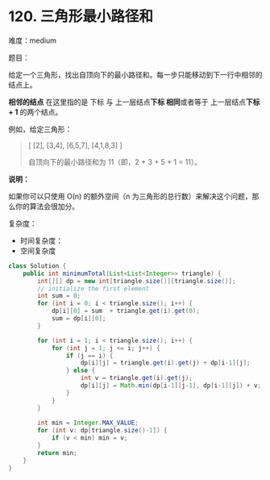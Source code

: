 # 120. 三角形最小路径和

难度：medium

题目：

给定一个三角形，找出自顶向下的最小路径和。每一步只能移动到下一行中相邻的结点上。

**相邻的结点** 在这里指的是 下标 与 上一层结点**下标 相同**或者等于 上一层结点**下标 + 1** 的两个结点。

 

例如，给定三角形：

> [
>      [2],
>     [3,4],
>    [6,5,7],
>   [4,1,8,3]
> ]
>
> 自顶向下的最小路径和为 11（即，2 + 3 + 5 + 1 = 11）。

 

**说明：**

如果你可以只使用 O(n) 的额外空间（n 为三角形的总行数）来解决这个问题，那么你的算法会很加分。



复杂度：

- 时间复杂度：
- 空间复杂度



```java
class Solution {
    public int minimumTotal(List<List<Integer>> triangle) {
        int[][] dp = new int[triangle.size()][triangle.size()];
        // initialize the first element
        int sum = 0;
        for (int i = 0; i < triangle.size(); i++) {
            dp[i][0] = sum  + triangle.get(i).get(0);
            sum = dp[i][0];
        }

        for (int i = 1; i < triangle.size(); i++) {
            for (int j = 1; j <= i; j++) {
                if (j == i) {
                    dp[i][j] = triangle.get(i).get(j) + dp[i-1][j];
                } else {
                    int v = triangle.get(i).get(j);
                    dp[i][j] = Math.min(dp[i-1][j-1], dp[i-1][j]) + v;
                }
            }
        }
        
        int min = Integer.MAX_VALUE;
        for (int v: dp[triangle.size()-1]) {
            if (v < min) min = v;
        }
        return min;
    }
}
```

